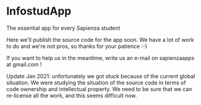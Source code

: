 # InfostudApp
The essential app for every Sapienza student

Here we'll publish the source code for the app soon. We have a lot of work to do and we're not pros, so thanks for your patience :-)

If you want to help us in the meantime, write us an e-mail on sapienzaapps at gmail.com !

Update Jan 2021: unfortunately we got stuck because of the current global situation. We were studying the situation of the source code in terms of code ownership and intellectual property. We need to be sure that we can re-license all the work, and this seems difficult now.
